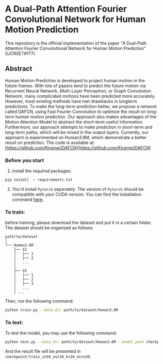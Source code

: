 # A Dual-Path Attention Fourier Convolutional Network for Human Motion Prediction

This repository is the official implementation of the paper "A Dual-Path Attention Fourier Convolutional Network for
Human Motion Prediction" (IJCRSET#177).

## Abstract

Human Motion Prediction is developed to project human motion in the future frames. With lots of papers tend to predict
the
future motion via Recurrent Neural Network, Multi-Layer Perceptron, or Graph Convolution Network,
many complicated motions have been predicted more accurately. However, most existing methods have met drawbacks in
longterm predictions. To make the long-term prediction better, we propose a network called DAFCN, using Fast Fourier
Convolution
to optimize the result on long-term human motion prediction. Our approach also makes advantages of the Motion Attention
Model to abstract the short-term useful information. Furthermore, our approach attempts to make prediction in short-term
and long-term paths, which will be mixed in the output layers. Currently, our approach is experimented on Human3.6M,
which
demonstrate a better result on prediction. The code is available
at: [https://github.com/Kiramei/DAFCN](https://github.com/Kiramei/DAFCN)

### Before you start

1. Install the required packages:

```bash
pip install -r requirements.txt
```

2. You'd install `Pytorch` separately. The version of `Pytorch` should be compatible with your CUDA version. You can
   find the installation command [here](https://pytorch.org/get-started/locally/).

### To train:

before training, please download the dataset and put it in a certain folder. The dataset should be organized as follows:

```
path/to/dataset
│
└── Human3.6M
    ├── S1
    │   ├── 1
    │   ├── 2
    │   ...
    │    
    ├── S5
    │   ├── 1
    │   ├── 2
    │   ├── 3
    │   ...
    │ ...
```

Then, run the following command:

```bash
python train.py --data_dir path/to/dataset/Human3.6M
```

### To test:

To test the model, you may use the following command:

```bash
python test.py --data_dir path/to/dataset/Human3.6M --model_path checkpoint/train_in50_out10_ks10_dctn20
```

And the result file will be presented in `checkpoint/train_in50_out10_ks10_dctn20`.